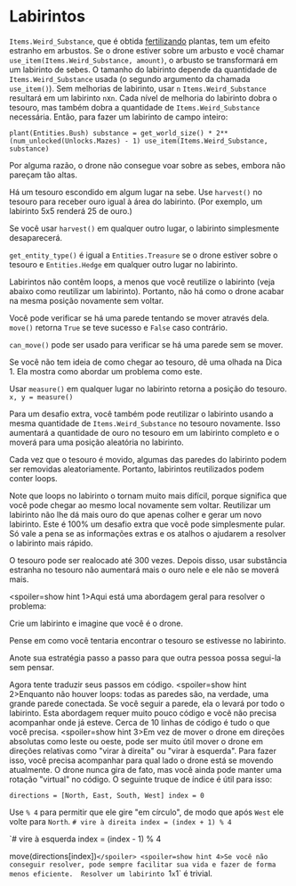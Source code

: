 # Labirintos
`Items.Weird_Substance`, que é obtida [fertilizando](docs/unlocks/fertilizer.md) plantas, tem um efeito estranho em arbustos. Se o drone estiver sobre um arbusto e você chamar `use_item(Items.Weird_Substance, amount)`, o arbusto se transformará em um labirinto de sebes.
O tamanho do labirinto depende da quantidade de `Items.Weird_Substance` usada (o segundo argumento da chamada `use_item()`).
Sem melhorias de labirinto, usar `n` `Items.Weird_Substance` resultará em um labirinto `n`x`n`. Cada nível de melhoria do labirinto dobra o tesouro, mas também dobra a quantidade de `Items.Weird_Substance` necessária. 
Então, para fazer um labirinto de campo inteiro:

`plant(Entities.Bush)
substance = get_world_size() * 2**(num_unlocked(Unlocks.Mazes) - 1)
use_item(Items.Weird_Substance, substance)`


Por alguma razão, o drone não consegue voar sobre as sebes, embora não pareçam tão altas.

Há um tesouro escondido em algum lugar na sebe. Use `harvest()` no tesouro para receber ouro igual à área do labirinto. (Por exemplo, um labirinto 5x5 renderá 25 de ouro.)

Se você usar `harvest()` em qualquer outro lugar, o labirinto simplesmente desaparecerá.

`get_entity_type()` é igual a `Entities.Treasure` se o drone estiver sobre o tesouro e `Entities.Hedge` em qualquer outro lugar no labirinto.

Labirintos não contêm loops, a menos que você reutilize o labirinto (veja abaixo como reutilizar um labirinto). Portanto, não há como o drone acabar na mesma posição novamente sem voltar.

Você pode verificar se há uma parede tentando se mover através dela. 
`move()` retorna `True` se teve sucesso e `False` caso contrário.

`can_move()` pode ser usado para verificar se há uma parede sem se mover.

Se você não tem ideia de como chegar ao tesouro, dê uma olhada na Dica 1. Ela mostra como abordar um problema como este.

Usar `measure()` em qualquer lugar no labirinto retorna a posição do tesouro.
`x, y = measure()`

Para um desafio extra, você também pode reutilizar o labirinto usando a mesma quantidade de `Items.Weird_Substance` no tesouro novamente. 
Isso aumentará a quantidade de ouro no tesouro em um labirinto completo e o moverá para uma posição aleatória no labirinto.

Cada vez que o tesouro é movido, algumas das paredes do labirinto podem ser removidas aleatoriamente. Portanto, labirintos reutilizados podem conter loops.

Note que loops no labirinto o tornam muito mais difícil, porque significa que você pode chegar ao mesmo local novamente sem voltar.
Reutilizar um labirinto não lhe dá mais ouro do que apenas colher e gerar um novo labirinto.
Este é 100% um desafio extra que você pode simplesmente pular.
Só vale a pena se as informações extras e os atalhos o ajudarem a resolver o labirinto mais rápido.

O tesouro pode ser realocado até 300 vezes. Depois disso, usar substância estranha no tesouro não aumentará mais o ouro nele e ele não se moverá mais.

<spoiler=show hint 1>Aqui está uma abordagem geral para resolver o problema:

Crie um labirinto e imagine que você é o drone.

Pense em como você tentaria encontrar o tesouro se estivesse no labirinto.

Anote sua estratégia passo a passo para que outra pessoa possa segui-la sem pensar.

Agora tente traduzir seus passos em código.
</spoiler>
<spoiler=show hint 2>Enquanto não houver loops: todas as paredes são, na verdade, uma grande parede conectada. Se você seguir a parede, ela o levará por todo o labirinto.
Esta abordagem requer muito pouco código e você não precisa acompanhar onde já esteve. Cerca de 10 linhas de código é tudo o que você precisa.</spoiler>
<spoiler=show hint 3>Em vez de mover o drone em direções absolutas como leste ou oeste, pode ser muito útil mover o drone em direções relativas como "virar à direita" ou "virar à esquerda". Para fazer isso, você precisa acompanhar para qual lado o drone está se movendo atualmente. O drone nunca gira de fato, mas você ainda pode manter uma rotação "virtual" no código.
O seguinte truque de índice é útil para isso:

`directions = [North, East, South, West]
index = 0`

Use `% 4` para permitir que ele gire "em círculo", de modo que após `West` ele volte para `North`.
`# vire à direita
index = (index + 1) % 4`

`# vire à esquerda
index = (index - 1) % 4

move(directions[index])`</spoiler>
<spoiler=show hint 4>Se você não conseguir resolver, pode sempre facilitar sua vida e fazer de forma menos eficiente. 
Resolver um labirinto `1`x`1` é trivial.</spoiler>